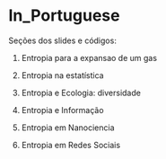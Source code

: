 # In_Portuguese
Seções dos slides e códigos: 

1) Entropia para a expansao de um gas

2) Entropia na estatística

3) Entropia e Ecologia: diversidade  

4) Entropia e Informação  

5) Entropia em Nanociencia

6) Entropia em Redes Sociais 

